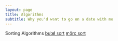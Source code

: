 ```yaml
---
layout: page
title: Algorithms
subtitle: Why you'd want to go on a date with me
---
```


Sorting Algorithms
[bubıl sort](https://burakycl.github.io/2015-02-20-test-markdown/)
[mörc sort](https://burakycl.github.io/2015-01-19-soccer/)